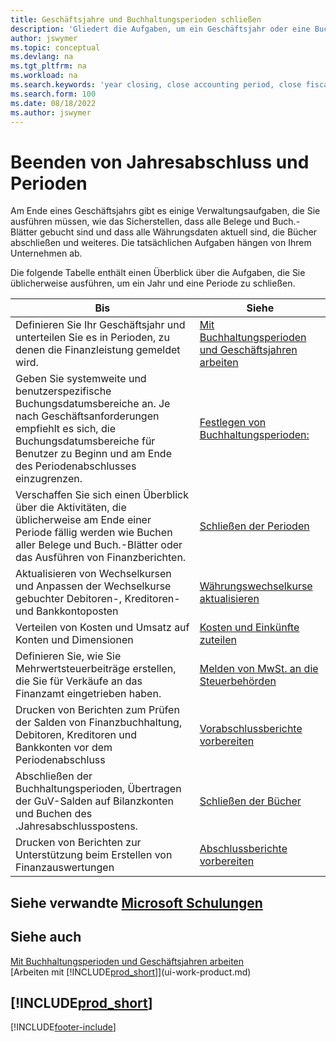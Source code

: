 ```yaml
---
title: Geschäftsjahre und Buchhaltungsperioden schließen
description: 'Gliedert die Aufgaben, um ein Geschäftsjahr oder eine Buchhaltungsperiode abzuschließen, beispielsweise der Belege und die Buch.-Blätter sind vergewissernd gebucht überprüfend und Bankguthaben.'
author: jswymer
ms.topic: conceptual
ms.devlang: na
ms.tgt_pltfrm: na
ms.workload: na
ms.search.keywords: 'year closing, close accounting period, close fiscal year, bank account detailed trial balance'
ms.search.form: 100
ms.date: 08/18/2022
ms.author: jswymer
---
```

# <a name="closing-years-and-periods" />Beenden von Jahresabschluss und Perioden

Am Ende eines Geschäftsjahrs gibt es einige Verwaltungsaufgaben, die Sie ausführen müssen, wie das Sicherstellen, dass alle Belege und Buch.-Blätter gebucht sind und dass alle Währungsdaten aktuell sind, die Bücher abschließen und weiteres. Die tatsächlichen Aufgaben hängen von Ihrem Unternehmen ab.

Die folgende Tabelle enthält einen Überblick über die Aufgaben, die Sie üblicherweise ausführen, um ein Jahr und eine Periode zu schließen.

| Bis | Siehe |
| --- | --- |
| Definieren Sie Ihr Geschäftsjahr und unterteilen Sie es in Perioden, zu denen die Finanzleistung gemeldet wird. | [Mit Buchhaltungsperioden und Geschäftsjahren arbeiten](finance-accounting-periods-and-fiscal-years.md)|
| Geben Sie systemweite und benutzerspezifische Buchungsdatumsbereiche an. Je nach Geschäftsanforderungen empfiehlt es sich, die Buchungsdatumsbereiche für Benutzer zu Beginn und am Ende des Periodenabschlusses einzugrenzen. |[Festlegen von Buchhaltungsperioden:](finance-how-specify-posting-periods.md) |
| Verschaffen Sie sich einen Überblick über die Aktivitäten, die üblicherweise am Ende einer Periode fällig werden wie Buchen aller Belege und Buch.-Blätter oder das Ausführen von Finanzberichten. |[Schließen der Perioden](year-how-complete-period-end-processes.md) |
| Aktualisieren von Wechselkursen und Anpassen der Wechselkurse gebuchter Debitoren-, Kreditoren- und Bankkontoposten |[Währungswechselkurse aktualisieren](finance-how-update-currencies.md) |
| Verteilen von Kosten und Umsatz auf Konten und Dimensionen |[Kosten und Einkünfte zuteilen](year-allocate-costs-income.md) |
| Definieren Sie, wie Sie Mehrwertsteuerbeiträge erstellen, die Sie für Verkäufe an das Finanzamt eingetrieben haben. |[Melden von MwSt. an die Steuerbehörden](finance-how-report-vat.md)|
| Drucken von Berichten zum Prüfen der Salden von Finanzbuchhaltung, Debitoren, Kreditoren und Bankkonten vor dem Periodenabschluss |[Vorabschlussberichte vorbereiten](year-prepare-preclose-reports.md) |
| Abschließen der Buchhaltungsperioden, Übertragen der GuV-Salden auf Bilanzkonten und Buchen des .Jahresabschlusspostens. |[Schließen der Bücher](year-close-books.md) |
| Drucken von Berichten zur Unterstützung beim Erstellen von Finanzauswertungen |[Abschlussberichte vorbereiten](year-prepare-close-statement.md) |

## <a name="see-related-microsoft-trainingtrainingmodulesclose-fiscal-year-dynamics--business-centralindex" />Siehe verwandte [Microsoft Schulungen](/training/modules/close-fiscal-year-dynamics-365-business-central/index)

## <a name="see-also" />Siehe auch

[Mit Buchhaltungsperioden und Geschäftsjahren arbeiten](finance-accounting-periods-and-fiscal-years.md)  
[Arbeiten mit [!INCLUDE[prod_short](includes/prod_short.md)]](ui-work-product.md)

## <a name="includeprodshortincludesfreetrialmdmd" />[!INCLUDE[prod_short](includes/free_trial_md.md)]

[!INCLUDE[footer-include](includes/footer-banner.md)]
